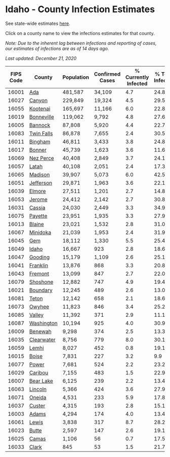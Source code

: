 # Idaho - County Infection Estimates

See state-wide estimates [here](/infections/us-id).

Click on a county name to view the infections estimates for that county.

*Note: Due to the inherent lag between infections and reporting of cases, our estimates of infections are as of 14 days ago.*

*Last updated: December 21, 2020*

|   FIPS Code |                   County |   Population |   Confirmed Cases |   % Currently Infected |   % Total Infected |
|-------------|--------------------------|--------------|-------------------|------------------------|--------------------|
|       16001 |               [Ada](ada) |      481,587 |            34,109 |                    4.7 |               24.8 |
|       16027 |         [Canyon](canyon) |      229,849 |            19,324 |                    4.5 |               29.5 |
|       16055 |     [Kootenai](kootenai) |      165,697 |            11,166 |                    6.0 |               22.8 |
|       16019 | [Bonneville](bonneville) |      119,062 |             9,792 |                    4.8 |               27.6 |
|       16005 |       [Bannock](bannock) |       87,808 |             5,920 |                    4.4 |               22.7 |
|       16083 | [Twin Falls](twin-falls) |       86,878 |             7,655 |                    2.4 |               30.5 |
|       16011 |       [Bingham](bingham) |       46,811 |             3,433 |                    3.8 |               24.8 |
|       16017 |         [Bonner](bonner) |       45,739 |             1,623 |                    3.6 |               11.6 |
|       16069 |   [Nez Perce](nez-perce) |       40,408 |             2,849 |                    3.7 |               24.1 |
|       16057 |           [Latah](latah) |       40,108 |             2,051 |                    2.4 |               17.3 |
|       16065 |       [Madison](madison) |       39,907 |             5,073 |                    6.0 |               42.5 |
|       16051 |   [Jefferson](jefferson) |       29,871 |             1,963 |                    3.6 |               22.1 |
|       16039 |         [Elmore](elmore) |       27,511 |             1,201 |                    2.7 |               14.8 |
|       16053 |         [Jerome](jerome) |       24,412 |             2,142 |                    2.7 |               30.8 |
|       16031 |         [Cassia](cassia) |       24,030 |             2,449 |                    3.3 |               34.9 |
|       16075 |       [Payette](payette) |       23,951 |             1,935 |                    3.3 |               27.9 |
|       16013 |         [Blaine](blaine) |       23,021 |             1,532 |                    2.8 |               31.0 |
|       16067 |     [Minidoka](minidoka) |       21,039 |             1,953 |                    2.4 |               31.9 |
|       16045 |               [Gem](gem) |       18,112 |             1,330 |                    5.5 |               25.4 |
|       16049 |           [Idaho](idaho) |       16,667 |               923 |                    2.8 |               18.6 |
|       16047 |       [Gooding](gooding) |       15,179 |             1,109 |                    2.6 |               25.1 |
|       16041 |     [Franklin](franklin) |       13,876 |               868 |                    3.3 |               20.8 |
|       16043 |       [Fremont](fremont) |       13,099 |               847 |                    2.7 |               22.0 |
|       16079 |     [Shoshone](shoshone) |       12,882 |               747 |                    4.9 |               19.4 |
|       16021 |     [Boundary](boundary) |       12,245 |               489 |                    2.6 |               13.0 |
|       16081 |           [Teton](teton) |       12,142 |               658 |                    2.1 |               18.6 |
|       16073 |         [Owyhee](owyhee) |       11,823 |               846 |                    3.4 |               25.2 |
|       16085 |         [Valley](valley) |       11,392 |               371 |                    2.9 |               11.1 |
|       16087 | [Washington](washington) |       10,194 |               925 |                    4.0 |               30.9 |
|       16009 |       [Benewah](benewah) |        9,298 |               374 |                    2.5 |               13.3 |
|       16035 | [Clearwater](clearwater) |        8,756 |               779 |                    8.0 |               30.1 |
|       16059 |           [Lemhi](lemhi) |        8,027 |               452 |                    0.8 |               19.1 |
|       16015 |           [Boise](boise) |        7,831 |               227 |                    3.2 |                9.9 |
|       16077 |           [Power](power) |        7,681 |               524 |                    2.2 |               23.2 |
|       16029 |       [Caribou](caribou) |        7,155 |               483 |                    1.5 |               22.9 |
|       16007 |   [Bear Lake](bear-lake) |        6,125 |               239 |                    2.2 |               13.4 |
|       16063 |       [Lincoln](lincoln) |        5,366 |               424 |                    3.6 |               27.9 |
|       16071 |         [Oneida](oneida) |        4,531 |               233 |                    5.9 |               17.8 |
|       16037 |         [Custer](custer) |        4,315 |               193 |                    2.8 |               15.1 |
|       16003 |           [Adams](adams) |        4,294 |               174 |                    4.0 |               13.4 |
|       16061 |           [Lewis](lewis) |        3,838 |               317 |                    8.7 |               28.2 |
|       16023 |           [Butte](butte) |        2,597 |               147 |                    2.6 |               19.1 |
|       16025 |           [Camas](camas) |        1,106 |                56 |                    0.7 |               17.5 |
|       16033 |           [Clark](clark) |          845 |                53 |                    1.5 |               21.7 |